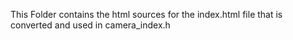 This Folder contains the html sources for the index.html file that is converted and used in camera_index.h
